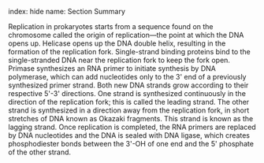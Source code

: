 index: hide
name: Section Summary

Replication in prokaryotes starts from a sequence found on the chromosome called the origin of replication—the point at which the DNA opens up. Helicase opens up the DNA double helix, resulting in the formation of the replication fork. Single-strand binding proteins bind to the single-stranded DNA near the replication fork to keep the fork open. Primase synthesizes an RNA primer to initiate synthesis by DNA polymerase, which can add nucleotides only to the 3' end of a previously synthesized primer strand. Both new DNA strands grow according to their respective 5'-3' directions. One strand is synthesized continuously in the direction of the replication fork; this is called the leading strand. The other strand is synthesized in a direction away from the replication fork, in short stretches of DNA known as Okazaki fragments. This strand is known as the lagging strand. Once replication is completed, the RNA primers are replaced by DNA nucleotides and the DNA is sealed with DNA ligase, which creates phosphodiester bonds between the 3'-OH of one end and the 5' phosphate of the other strand.
